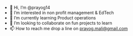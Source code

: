 - 👋 Hi, I’m @prayog14
- 👀 I’m interested in non profit management & EdTech
- 🌱 I’m currently learning Product operations
- 💞️ I’m looking to collaborate on fun projects to learn
- 📫 How to reach me drop a line on prayog.mali@gmail.com

<!---
prayog14/prayog14 is a ✨ special ✨ repository because its `README.md` (this file) appears on your GitHub profile.
You can click the Preview link to take a look at your changes.
--->
